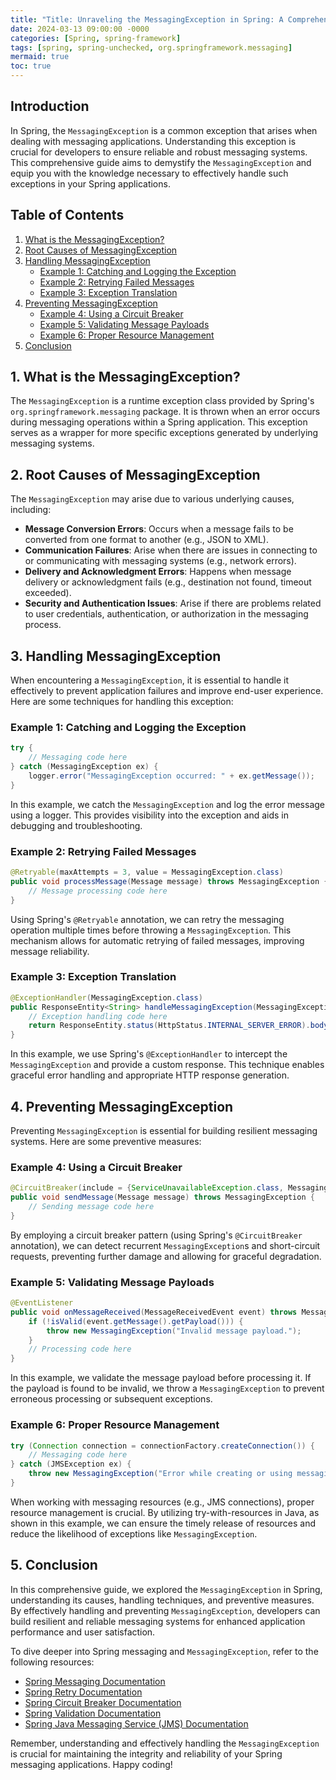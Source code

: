 ```yaml
---
title: "Title: Unraveling the MessagingException in Spring: A Comprehensive Guide"
date: 2024-03-13 09:00:00 -0000
categories: [Spring, spring-framework]
tags: [spring, spring-unchecked, org.springframework.messaging]
mermaid: true
toc: true
---
```



## Introduction
In Spring, the `MessagingException` is a common exception that arises when dealing with messaging applications. Understanding this exception is crucial for developers to ensure reliable and robust messaging systems. This comprehensive guide aims to demystify the `MessagingException` and equip you with the knowledge necessary to effectively handle such exceptions in your Spring applications.

## Table of Contents
1. [What is the MessagingException?](#what-is-the-messagingexception)
2. [Root Causes of MessagingException](#root-causes-of-messagingexception)
3. [Handling MessagingException](#handling-messagingexception)
   - [Example 1: Catching and Logging the Exception](#example-1-catching-and-logging-the-exception)
   - [Example 2: Retrying Failed Messages](#example-2-retrying-failed-messages)
   - [Example 3: Exception Translation](#example-3-exception-translation)
4. [Preventing MessagingException](#preventing-messagingexception)
   - [Example 4: Using a Circuit Breaker](#example-4-using-a-circuit-breaker)
   - [Example 5: Validating Message Payloads](#example-5-validating-message-payloads)
   - [Example 6: Proper Resource Management](#example-6-proper-resource-management)
5. [Conclusion](#conclusion)

## 1. What is the MessagingException? <a id="what-is-the-messagingexception"></a>
The `MessagingException` is a runtime exception class provided by Spring's `org.springframework.messaging` package. It is thrown when an error occurs during messaging operations within a Spring application. This exception serves as a wrapper for more specific exceptions generated by underlying messaging systems.

## 2. Root Causes of MessagingException <a id="root-causes-of-messagingexception"></a>
The `MessagingException` may arise due to various underlying causes, including:

- **Message Conversion Errors**: Occurs when a message fails to be converted from one format to another (e.g., JSON to XML).
- **Communication Failures**: Arise when there are issues in connecting to or communicating with messaging systems (e.g., network errors).
- **Delivery and Acknowledgment Errors**: Happens when message delivery or acknowledgment fails (e.g., destination not found, timeout exceeded).
- **Security and Authentication Issues**: Arise if there are problems related to user credentials, authentication, or authorization in the messaging process.

## 3. Handling MessagingException <a id="handling-messagingexception"></a>
When encountering a `MessagingException`, it is essential to handle it effectively to prevent application failures and improve end-user experience. Here are some techniques for handling this exception:

### Example 1: Catching and Logging the Exception <a id="example-1-catching-and-logging-the-exception"></a>
```java
try {
    // Messaging code here
} catch (MessagingException ex) {
    logger.error("MessagingException occurred: " + ex.getMessage());
}
```

In this example, we catch the `MessagingException` and log the error message using a logger. This provides visibility into the exception and aids in debugging and troubleshooting.

### Example 2: Retrying Failed Messages <a id="example-2-retrying-failed-messages"></a>
```java
@Retryable(maxAttempts = 3, value = MessagingException.class)
public void processMessage(Message message) throws MessagingException {
    // Message processing code here
}
```

Using Spring's `@Retryable` annotation, we can retry the messaging operation multiple times before throwing a `MessagingException`. This mechanism allows for automatic retrying of failed messages, improving message reliability.

### Example 3: Exception Translation <a id="example-3-exception-translation"></a>
```java
@ExceptionHandler(MessagingException.class)
public ResponseEntity<String> handleMessagingException(MessagingException ex) {
    // Exception handling code here
    return ResponseEntity.status(HttpStatus.INTERNAL_SERVER_ERROR).body("An error occurred while processing the message.");
}
```

In this example, we use Spring's `@ExceptionHandler` to intercept the `MessagingException` and provide a custom response. This technique enables graceful error handling and appropriate HTTP response generation.

## 4. Preventing MessagingException <a id="preventing-messagingexception"></a>
Preventing `MessagingException` is essential for building resilient messaging systems. Here are some preventive measures:

### Example 4: Using a Circuit Breaker <a id="example-4-using-a-circuit-breaker"></a>
```java
@CircuitBreaker(include = {ServiceUnavailableException.class, MessagingException.class})
public void sendMessage(Message message) throws MessagingException {
    // Sending message code here
}
```

By employing a circuit breaker pattern (using Spring's `@CircuitBreaker` annotation), we can detect recurrent `MessagingException`s and short-circuit requests, preventing further damage and allowing for graceful degradation.

### Example 5: Validating Message Payloads <a id="example-5-validating-message-payloads"></a>
```java
@EventListener
public void onMessageReceived(MessageReceivedEvent event) throws MessagingException {
    if (!isValid(event.getMessage().getPayload())) {
        throw new MessagingException("Invalid message payload.");
    }
    // Processing code here
}
```

In this example, we validate the message payload before processing it. If the payload is found to be invalid, we throw a `MessagingException` to prevent erroneous processing or subsequent exceptions.

### Example 6: Proper Resource Management <a id="example-6-proper-resource-management"></a>
```java
try (Connection connection = connectionFactory.createConnection()) {
    // Messaging code here
} catch (JMSException ex) {
    throw new MessagingException("Error while creating or using messaging resources.", ex);
}
```

When working with messaging resources (e.g., JMS connections), proper resource management is crucial. By utilizing try-with-resources in Java, as shown in this example, we can ensure the timely release of resources and reduce the likelihood of exceptions like `MessagingException`.

## 5. Conclusion <a id="conclusion"></a>
In this comprehensive guide, we explored the `MessagingException` in Spring, understanding its causes, handling techniques, and preventive measures. By effectively handling and preventing `MessagingException`, developers can build resilient and reliable messaging systems for enhanced application performance and user satisfaction.

To dive deeper into Spring messaging and `MessagingException`, refer to the following resources:

- [Spring Messaging Documentation](https://docs.spring.io/spring-framework/docs/current/reference/html/web.html#websocket-messaging)
- [Spring Retry Documentation](https://docs.spring.io/spring-framework/docs/current/reference/html/integration.html#scheduling-backoff)
- [Spring Circuit Breaker Documentation](https://docs.spring.io/spring-cloud-circuitbreaker/docs/current/reference/html/)
- [Spring Validation Documentation](https://docs.spring.io/spring-framework/docs/current/reference/html/core.html#validation)
- [Spring Java Messaging Service (JMS) Documentation](https://docs.spring.io/spring-framework/docs/current/reference/html/integration.html#jms)

Remember, understanding and effectively handling the `MessagingException` is crucial for maintaining the integrity and reliability of your Spring messaging applications. Happy coding!
